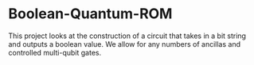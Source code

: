 # Boolean-Quantum-ROM

This project looks at the construction of a circuit that takes in a bit string and outputs a boolean value. We allow for any numbers of ancillas and controlled multi-qubit gates.
